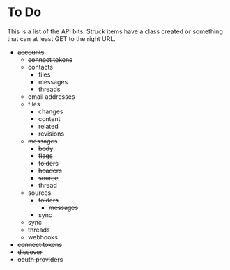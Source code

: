 # To Do

This is a list of the API bits. Struck items have a class created or something
that can at least GET to the right URL.

* <del>accounts</del>
    * <del>connect tokens</del>
    * contacts
        * files
        * messages
        * threads
    * email addresses
    * files
        * changes
        * content
        * related
        * revisions
    * <del>messages</del>
        * <del>body</del>
        * <del>flags</del>
        * <del>folders</del>
        * <del>headers</del>
        * <del>source</del>
        * thread
    * <del>sources</del>
        * <del>folders</del>
            * <del>messages</del>
        * sync
    * sync
    * threads
    * webhooks
* <del>connect tokens</del>
* <del>discover</del>
* <del>oauth providers</del>
